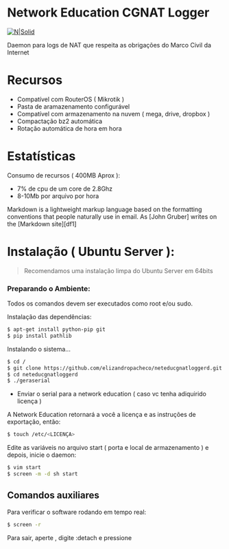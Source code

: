 # Network Education CGNAT Logger

[![N|Solid](http://network.education/static/img/mvp_landing_logo.png)](http://network.education)

Daemon para logs de NAT que respeita as obrigações do Marco Civil da Internet 


# Recursos

  - Compatível com RouterOS ( Mikrotik )
  - Pasta de aramazenamento configurável
  - Compatível com armazenamento na nuvem ( mega, drive, dropbox )
  - Compactação bz2 automática
  - Rotação automática de hora em hora

# Estatísticas
Consumo de recursos ( 400MB Aprox ):
  - 7% de cpu de um core de 2.8Ghz
  - 8-10Mb por arquivo por hora

Markdown is a lightweight markup language based on the formatting conventions that people naturally use in email.  As [John Gruber] writes on the [Markdown site][df1]

# Instalação ( Ubuntu Server ):
> Recomendamos uma instalação limpa do Ubuntu Server em 64bits

### Preparando o Ambiente:

Todos os comandos devem ser executados como root e/ou sudo.

Instalação das dependências:

```sh
$ apt-get install python-pip git
$ pip install pathlib
```

Instalando o sistema...

```sh
$ cd /
$ git clone https://github.com/elizandropacheco/neteducgnatloggerd.git neteducgnatloggerd
$ cd neteducgnatloggerd
$ ./geraserial
```
 
* Enviar o serial para a network education ( caso vc tenha adiquirido licença )

A Network Education retornará a você a licença e as instruções de exportação, então:

```sh
$ touch /etc/<LICENÇA>
```

Edite as variáveis no arquivo start ( porta e local de armazenamento ) e depois, inicie o daemon:

```sh
$ vim start
$ screen -m -d sh start
```

## Comandos auxiliares
Para verificar o software rodando em tempo real:
```sh
$ screen -r
```

Para sair, aperte <esc>, digite :detach e pressione <enter>



